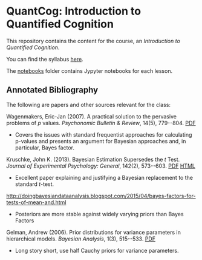 # QuantCog: Introduction to Quantified Cognition

This repository contains the content for the course, an *Introduction to Quantified Cognition*. 

You can find the syllabus [here](syllabus/syllabus.pdf). 

The [notebooks](notebooks) folder contains Jypyter notebooks for each lesson.

## Annotated Bibliography

The following are papers and other sources relevant for the class:

Wagenmakers, Eric-Jan (2007). A practical solution to the pervasive problems of *p* values. *Psychonomic Bulletin & Review*, 14(5), 779--804.
[PDF](https://www.ejwagenmakers.com/2007/pValueProblems.pdf)
- Covers the issues with standard frequentist approaches for calculating p-values and presents an argument for Bayesian approaches and, in particular, Bayes factor.

Kruschke, John K. (2013). Bayesian Estimation Supersedes the *t* Test. *Journal of Experimental Psychology: General*, 142(2), 573--603.
[PDF](http://www.indiana.edu/~kruschke/articles/Kruschke2013JEPG.pdf)
[HTML](http://www.indiana.edu/~kruschke/BEST/)
- Excellent paper explaining and justifying a Bayesian replacement to the standard *t*-test.

http://doingbayesiandataanalysis.blogspot.com/2015/04/bayes-factors-for-tests-of-mean-and.html
- Posteriors are more stable against widely varying priors than Bayes Factors

Gelman, Andrew (2006). Prior distributions for variance parameters in hierarchical models. *Bayesian Analysis*, 1(3), 515--533.
[PDF](http://www.stat.columbia.edu/~gelman/research/published/taumain.pdf)
- Long story short, use half Cauchy priors for variance parameters.
